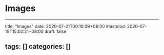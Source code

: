 # Images

---
title: "Images"
date: 2020-07-21T00:10:09+08:00
#lastmod: 2020-07-19T15:02:21+08:00
draft: false

tags: []
categories: []
---

